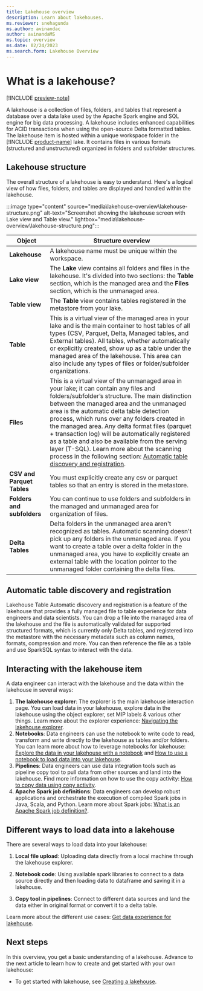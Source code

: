 ```yaml
---
title: Lakehouse overview
description: Learn about lakehouses.
ms.reviewer: snehagunda
ms.author: avinandac
author: avinandaMS
ms.topic: overview
ms.date: 02/24/2023
ms.search.form: Lakehouse Overview
---
```


# What is a lakehouse?

[!INCLUDE [preview-note](../includes/preview-note.md)]

A lakehouse is a collection of files, folders, and tables that represent a database over a data lake used by the Apache Spark engine and SQL engine for big data processing. A lakehouse includes enhanced capabilities for ACID transactions when using the open-source Delta formatted tables. The lakehouse item is hosted within a unique workspace folder in the [!INCLUDE [product-name](../includes/product-name.md)] lake. It contains files in various formats (structured and unstructured) organized in folders and subfolder structures.

## Lakehouse structure

The overall structure of a lakehouse is easy to understand. Here's a logical view of how files, folders, and tables are displayed and handled within the lakehouse.

:::image type="content" source="media\lakehouse-overview\lakehouse-structure.png" alt-text="Screenshot showing the lakehouse screen with Lake view and Table view." lightbox="media\lakehouse-overview\lakehouse-structure.png":::

| **Object** | **Structure overview** |
|---|---|
| **Lakehouse** | A lakehouse name must be unique within the workspace. |
| **Lake view** | The **Lake** view contains all folders and files in the lakehouse. It's divided into two sections: the **Table** section, which is the managed area and the **Files** section, which is the unmanaged area. |
| **Table view** | The **Table** view contains tables registered in the metastore from your lake. |
| **Table** | This is a virtual view of the managed area in your lake and is the main container to host tables of all types (CSV, Parquet, Delta, Managed tables, and External tables). All tables, whether automatically or explicitly created, show up as a table under the managed area of the lakehouse. This area can also include any types of files or folder/subfolder organizations. |
| **Files** | This is a virtual view of the unmanaged area in your lake; it can contain any files and folders/subfolder’s structure. The main distinction between the managed area and the unmanaged area is the automatic delta table detection process, which runs over any folders created in the managed area. Any delta format files (parquet + transaction log) will be automatically registered as a table and also be available from the serving layer (T-SQL). Learn more about the scanning process in the following section: [Automatic table discovery and registration](#automatic-table-discovery-and-registration). |
| **CSV and Parquet Tables** | You must explicitly create any csv or parquet tables so that an entry is stored in the metastore. |
| **Folders and subfolders** | You can continue to use folders and subfolders in the managed and unmanaged area for organization of files. |
| **Delta Tables** | Delta folders in the unmanaged area aren't recognized as tables. Automatic scanning doesn't pick up any folders in the unmanaged area. If you want to create a table over a delta folder in the unmanaged area, you have to explicitly create an external table with the location pointer to the unmanaged folder containing the delta files. |

## Automatic table discovery and registration

Lakehouse Table Automatic discovery and registration is a feature of the lakehouse that provides a fully managed file to table experience for data engineers and data scientists. You can drop a file into the managed area of the lakehouse and the file is automatically validated for supported structured formats, which is currently only Delta tables, and registered into the metastore with the necessary metadata such as column names, formats, compression and more. You can then reference the file as a table and use SparkSQL syntax to interact with the data.

## Interacting with the lakehouse item

A data engineer can interact with the lakehouse and the data within the lakehouse in several ways:

1. **The lakehouse explorer**: The explorer is the main lakehouse interaction page. You can load data in your lakehouse, explore data in the lakehouse using the object explorer, set MIP labels & various other things. Learn more about the explorer experience: [Navigating the lakehouse explorer](navigate-lakehouse-explorer.md).
1. **Notebooks**: Data engineers can use the notebook to write code to read, transform and write directly to the lakehouse as tables and/or folders. You can learn more about how to leverage notebooks for lakehouse: [Explore the data in your lakehouse with a notebook](lakehouse-notebook-explore.md) and [How to use a notebook to load data into your lakehouse](lakehouse-notebook-load-data.md).
1. **Pipelines**: Data engineers can use data integration tools such as pipeline copy tool to pull data from other sources and land into the lakehouse. Find more information on how to use the copy activity: [How to copy data using copy activity](../data-factory/copy-data-activity.md).
1. **Apache Spark job definitions**: Data engineers can develop robust applications and orchestrate the execution of compiled Spark jobs in Java, Scala, and Python. Learn more about Spark jobs: [What is an Apache Spark job definition?](spark-job-definition.md).

## Different ways to load data into a lakehouse

There are several ways to load data into your lakehouse:

1. **Local file upload**: Uploading data directly from a local machine through the lakehouse explorer.

1. **Notebook code**: Using available spark libraries to connect to a data source directly and then loading data to dataframe and saving it in a lakehouse.

1. **Copy tool in pipelines**: Connect to different data sources and land the data either in original format or convert it to a delta table.

Learn more about the different use cases: [Get data experience for lakehouse](load-data-lakehouse.md).

## Next steps

In this overview, you get a basic understanding of a lakehouse. Advance to the next article to learn how to create and get started with your own lakehouse:

- To get started with lakehouse, see [Creating a lakehouse](create-lakehouse.md).

